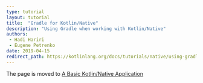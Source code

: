 ```yaml
---
type: tutorial
layout: tutorial
title:  "Gradle for Kotlin/Native"
description: "Using Gradle when working with Kotlin/Native"
authors: 
 - Hadi Hariri
 - Eugene Petrenko 
date: 2019-04-15
redirect_path: https://kotlinlang.org/docs/tutorials/native/using-gradle.html
---
```



The page is moved to [A Basic Kotlin/Native Application](basic-kotlin-native-app.html)

